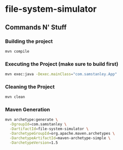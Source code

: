 # file-system-simulator

## Commands N' Stuff

### Building the project

```bash
mvn compile
```

### Executing the Project (make sure to build first)

```bash
mvn exec:java -Dexec.mainClass="com.samstanley.App"
```

### Cleaning the Project

```bash
mvn clean
```

### Maven Generation

```bash
mvn archetype:generate \
  -DgroupId=com.samstanley \
  -DartifactId=file-system-simulator \
  -DarchetypeGroupId=org.apache.maven.archetypes \
  -DarchetypeArtifactId=maven-archetype-simple \
  -DarchetypeVersion=1.5
```
